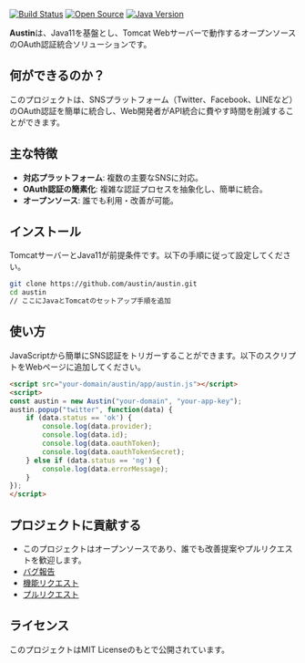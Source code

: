 [![Build Status](https://travis-ci.org/austin/austin.svg?branch=master)](https://travis-ci.org/austin/austin)  [![Open Source](https://badges.frapsoft.com/os/v1/open-source.svg?v=103)](https://github.com/austin/austin) [![Java Version](https://img.shields.io/badge/java-11-blue.svg)](https://openjdk.java.net/projects/jdk/11/)

**Austin**は、Java11を基盤とし、Tomcat Webサーバーで動作するオープンソースのOAuth認証統合ソリューションです。

## 何ができるのか？

このプロジェクトは、SNSプラットフォーム（Twitter、Facebook、LINEなど）のOAuth認証を簡単に統合し、Web開発者がAPI統合に費やす時間を削減することができます。

## 主な特徴

- **対応プラットフォーム**: 複数の主要なSNSに対応。
- **OAuth認証の簡素化**: 複雑な認証プロセスを抽象化し、簡単に統合。
- **オープンソース**: 誰でも利用・改善が可能。

## インストール

TomcatサーバーとJava11が前提条件です。以下の手順に従って設定してください。

```sh
git clone https://github.com/austin/austin.git
cd austin
// ここにJavaとTomcatのセットアップ手順を追加
```

## 使い方

JavaScriptから簡単にSNS認証をトリガーすることができます。以下のスクリプトをWebページに追加してください。

```html
<script src="your-domain/austin/app/austin.js"></script>
<script>
const austin = new Austin("your-domain", "your-app-key");
austin.popup("twitter", function(data) {
    if (data.status == 'ok') {
        console.log(data.provider);
        console.log(data.id);
        console.log(data.oauthToken);
        console.log(data.oauthTokenSecret);
    } else if (data.status == 'ng') {
        console.log(data.errorMessage);
    }
});
</script>
```

## プロジェクトに貢献する

- このプロジェクトはオープンソースであり、誰でも改善提案やプルリクエストを歓迎します。
- [バグ報告](https://github.com/austin/austin/issues)
- [機能リクエスト](https://github.com/austin/austin/issues)
- [プルリクエスト](https://github.com/austin/austin/pulls)

## ライセンス

このプロジェクトはMIT Licenseのもとで公開されています。
